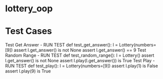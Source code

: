 # lottery_oop

# Test Cases
 Test Get Answer - RUN TEST
def test_get_answer():
    l = Lottery(numbers=[9])
    assert l.get_answer() is not None
    assert l.get_answer() == 9
 Test Random Range - RUN TEST
def test_random_range():
    l = Lottery()
    assert l.get_answer() is not None
    assert l.play(l.get_answer()) is True
 Test Play - RUN TEST
def test_play():
    l = Lottery(numbers=[9])
    assert l.play(1) is False
    assert l.play(9) is True
